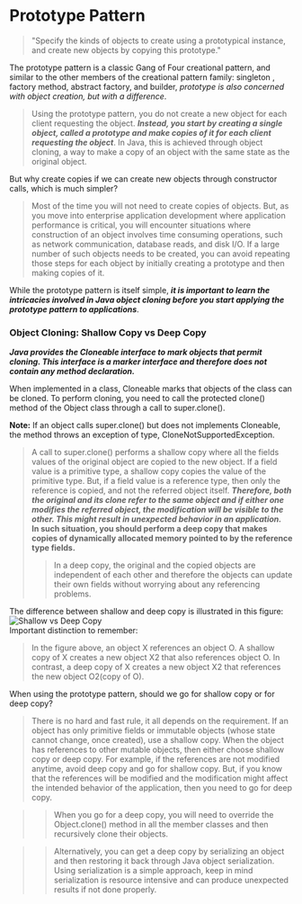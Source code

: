 # Prototype Pattern

> "Specify the kinds of objects to create using a prototypical instance, and create new objects by copying this prototype."

The prototype pattern is a classic Gang of Four creational pattern, and similar to the other members of the creational pattern family: singleton , factory method, abstract factory, and builder, _prototype is also concerned with object creation, but with a difference_.

> Using the prototype pattern, you do not create a new object for each client requesting the object. **_Instead, you start by creating a single object, called a prototype and make copies of it for each client requesting the object_**. In Java, this is achieved through object cloning, a way to make a copy of an object with the same state as the original object.

But why create copies if we can create new objects through constructor calls, which is much simpler?

> Most of the time you will not need to create copies of objects. But, as you move into enterprise application development where application performance is critical, you will encounter situations where construction of an object involves time consuming operations, such as network communication, database reads, and disk I/O. If a large number of such objects needs to be created, you can avoid repeating those steps for each object by initially creating a prototype and then making copies of it.

While the prototype pattern is itself simple, **_it is important to learn the intricacies involved in Java object cloning before you start applying the prototype pattern to applications_**.

### Object Cloning: Shallow Copy vs Deep Copy

**_Java provides the Cloneable interface to mark objects that permit cloning. This interface is a marker interface and therefore does not contain any method declaration._**

When implemented in a class, Cloneable marks that objects of the class can be cloned. To perform cloning, you need to call the protected clone() method of the Object class through a call to super.clone().

**Note:** If an object calls super.clone() but does not implements Cloneable, the method throws an exception of type, CloneNotSupportedException.

> A call to super.clone() performs a shallow copy where all the fields values of the original object are copied to the new object. If a field value is a primitive type, a shallow copy copies the value of the primitive type. But, if a field value is a reference type, then only the reference is copied, and not the referred object itself. **_Therefore, both the original and its clone refer to the same object and if either one modifies the referred object, the modification will be visible to the other. This might result in unexpected behavior in an application._**  
> **In such situation, you should perform a deep copy that makes copies of dynamically allocated memory pointed to by the reference type fields.**
>
> > In a deep copy, the original and the copied objects are independent of each other and therefore the objects can update their own fields without worrying about any referencing problems.

The difference between shallow and deep copy is illustrated in this figure:  
![Shallow vs Deep Copy](https://springframework.guru/wp-content/uploads/2015/04/4-23-2015-1-55-29-AM.jpg)  
Important distinction to remember:

> In the figure above, an object X references an object O. A shallow copy of X creates a new object X2 that also references object O. In contrast, a deep copy of X creates a new object X2 that references the new object O2(copy of O).

When using the prototype pattern, should we go for shallow copy or for deep copy?

> There is no hard and fast rule, it all depends on the requirement. If an object has only primitive fields or immutable objects (whose state cannot change, once created), use a shallow copy. When the object has references to other mutable objects, then either choose shallow copy or deep copy. For example, if the references are not modified anytime, avoid deep copy and go for shallow copy. But, if you know that the references will be modified and the modification might affect the intended behavior of the application, then you need to go for deep copy.

> > When you go for a deep copy, you will need to override the Object.clone() method in all the member classes and then recursively clone their objects.

> > Alternatively, you can get a deep copy by serializing an object and then restoring it back through Java object serialization. Using serialization is a simple approach, keep in mind serialization is resource intensive and can produce unexpected results if not done properly.
